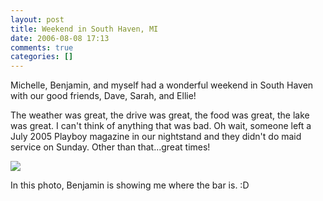 ```yaml
---
layout: post
title: Weekend in South Haven, MI
date: 2006-08-08 17:13
comments: true
categories: []
---
```

Michelle, Benjamin, and myself had a wonderful weekend in South Haven with our good friends, Dave, Sarah, and Ellie!

The weather was great, the drive was great, the food was great, the lake was great. I can't think of anything that was bad. Oh wait, someone left a July 2005 Playboy magazine in our nightstand and they didn't do maid service on Sunday. Other than that...great times!

<a title="South Haven Trip" href="http://filias.smugmug.com/gallery/1754014/2/86876705"><img src="http://filias.smugmug.com/photos/86876705-S.jpg" /></a>

In this photo, Benjamin is showing me where the bar is. :D
